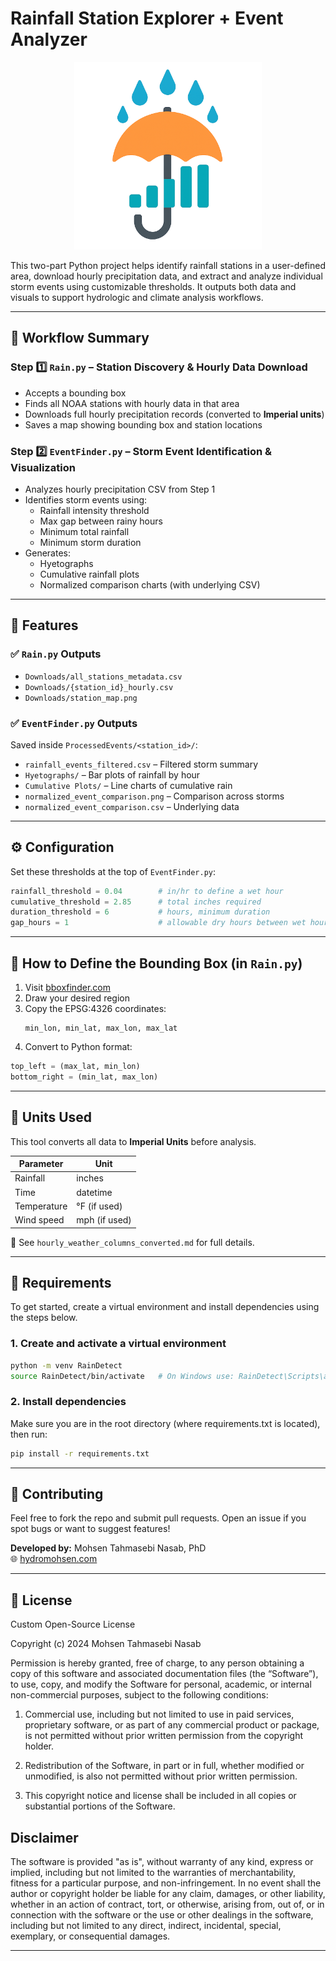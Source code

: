 # Rainfall Station Explorer + Event Analyzer

<p align="center">
  <img src="Images/Logo.png" alt="Project Logo" width="300"/>
</p>

This two-part Python project helps identify rainfall stations in a user-defined area, download hourly precipitation data, and extract and analyze individual storm events using customizable thresholds. It outputs both data and visuals to support hydrologic and climate analysis workflows.

---

## 🧭 Workflow Summary

### Step 1️⃣ `Rain.py` – Station Discovery & Hourly Data Download
- Accepts a bounding box
- Finds all NOAA stations with hourly data in that area
- Downloads full hourly precipitation records (converted to **Imperial units**)
- Saves a map showing bounding box and station locations

### Step 2️⃣ `EventFinder.py` – Storm Event Identification & Visualization
- Analyzes hourly precipitation CSV from Step 1
- Identifies storm events using:
  - Rainfall intensity threshold
  - Max gap between rainy hours
  - Minimum total rainfall
  - Minimum storm duration
- Generates:
  - Hyetographs
  - Cumulative rainfall plots
  - Normalized comparison charts (with underlying CSV)

---

## 📌 Features

### ✅ `Rain.py` Outputs

- `Downloads/all_stations_metadata.csv`  
- `Downloads/{station_id}_hourly.csv`  
- `Downloads/station_map.png`  

### ✅ `EventFinder.py` Outputs

Saved inside `ProcessedEvents/<station_id>/`:

- `rainfall_events_filtered.csv` – Filtered storm summary  
- `Hyetographs/` – Bar plots of rainfall by hour  
- `Cumulative Plots/` – Line charts of cumulative rain  
- `normalized_event_comparison.png` – Comparison across storms  
- `normalized_event_comparison.csv` – Underlying data  

---

## ⚙️ Configuration

Set these thresholds at the top of `EventFinder.py`:

```python
rainfall_threshold = 0.04        # in/hr to define a wet hour
cumulative_threshold = 2.85      # total inches required
duration_threshold = 6           # hours, minimum duration
gap_hours = 1                    # allowable dry hours between wet hours
```

---

## 🧭 How to Define the Bounding Box (in `Rain.py`)

1. Visit [bboxfinder.com](https://bboxfinder.com)
2. Draw your desired region
3. Copy the EPSG:4326 coordinates:
   ```
   min_lon, min_lat, max_lon, max_lat
   ```
4. Convert to Python format:

```python
top_left = (max_lat, min_lon)
bottom_right = (min_lat, max_lon)
```

---

## 📏 Units Used

This tool converts all data to **Imperial Units** before analysis.

| Parameter        | Unit              |
|------------------|-------------------|
| Rainfall         | inches             |
| Time             | datetime           |
| Temperature      | °F (if used)       |
| Wind speed       | mph (if used)      |

📝 See `hourly_weather_columns_converted.md` for full details.

---

## 🧪 Requirements

To get started, create a virtual environment and install dependencies using the steps below.

### 1. Create and activate a virtual environment

```bash
python -m venv RainDetect
source RainDetect/bin/activate   # On Windows use: RainDetect\Scripts\activate
```
### 2. Install dependencies
Make sure you are in the root directory (where requirements.txt is located), then run:

```bash
pip install -r requirements.txt
```
---

## 🤝 Contributing

Feel free to fork the repo and submit pull requests. Open an issue if you spot bugs or want to suggest features!

**Developed by:** Mohsen Tahmasebi Nasab, PhD  
🌐 [hydromohsen.com](https://www.hydromohsen.com)


---

## 📄 License

Custom Open-Source License

Copyright (c) 2024 Mohsen Tahmasebi Nasab

Permission is hereby granted, free of charge, to any person obtaining a copy of this software and associated documentation files (the “Software”), to use, copy, and modify the Software for personal, academic, or internal non-commercial purposes, subject to the following conditions:

1. Commercial use, including but not limited to use in paid services, proprietary software, or as part of any commercial product or package, is not permitted without prior written permission from the copyright holder.

2. Redistribution of the Software, in part or in full, whether modified or unmodified, is also not permitted without prior written permission.

3. This copyright notice and license shall be included in all copies or substantial portions of the Software.

## Disclaimer
The software is provided "as is", without warranty of any kind, express or implied, including but not limited to the warranties of merchantability, fitness for a particular purpose, and non-infringement. In no event shall the author or copyright holder be liable for any claim, damages, or other liability, whether in an action of contract, tort, or otherwise, arising from, out of, or in connection with the software or the use or other dealings in the software, including but not limited to any direct, indirect, incidental, special, exemplary, or consequential damages.

---
